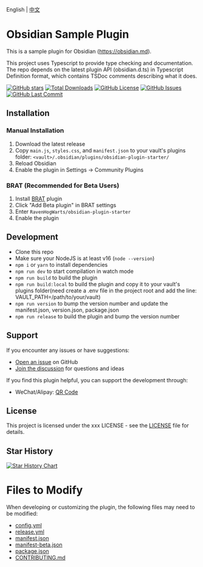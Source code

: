 English | [中文](./README-zh.md)

# Obsidian Sample Plugin
This is a sample plugin for Obsidian (https://obsidian.md).

This project uses Typescript to provide type checking and documentation.
The repo depends on the latest plugin API (obsidian.d.ts) in Typescript Definition format, which contains TSDoc comments describing what it does.

[![GitHub stars](https://img.shields.io/github/stars/RavenHogWarts/obsidian-plugin-starter?style=flat&label=Stars)](https://github.com/RavenHogWarts/obsidian-plugin-starter/stargazers)
[![Total Downloads](https://img.shields.io/github/downloads/RavenHogWarts/obsidian-plugin-starter/total?style=flat&label=Total%20Downloads)](https://github.com/RavenHogWarts/obsidian-plugin-starter/releases)
[![GitHub License](https://img.shields.io/github/license/RavenHogWarts/obsidian-plugin-starter?style=flat&label=License)](https://github.com/RavenHogWarts/obsidian-plugin-starter/blob/master/LICENSE)
[![GitHub Issues](https://img.shields.io/github/issues/RavenHogWarts/obsidian-plugin-starter?style=flat&label=Issues)](https://github.com/RavenHogWarts/obsidian-plugin-starter/issues)
[![GitHub Last Commit](https://img.shields.io/github/last-commit/RavenHogWarts/obsidian-plugin-starter?style=flat&label=Last%20Commit)](https://github.com/RavenHogWarts/obsidian-plugin-starter/commits/master)

## Installation
### Manual Installation

1. Download the latest release
2. Copy `main.js`, `styles.css`, and `manifest.json` to your vault's plugins folder: `<vault>/.obsidian/plugins/obsidian-plugin-starter/`
3. Reload Obsidian
4. Enable the plugin in Settings → Community Plugins

### BRAT (Recommended for Beta Users)
1. Install [BRAT](https://github.com/TfTHacker/obsidian42-brat) plugin
2. Click "Add Beta plugin" in BRAT settings
3. Enter `RavenHogWarts/obsidian-plugin-starter`
4. Enable the plugin

## Development

- Clone this repo
- Make sure your NodeJS is at least v16 (`node --version`)
- `npm i` or `yarn` to install dependencies
- `npm run dev` to start compilation in watch mode
- `npm run build` to build the plugin
- `npm run build:local` to build the plugin and copy it to your vault's plugins folder(need create a .env file in the project root and add the line: VAULT_PATH=/path/to/your/vault)
- `npm run version` to bump the version number and update the manifest.json, version.json, package.json
- `npm run release` to build the plugin and bump the version number

## Support

If you encounter any issues or have suggestions:
- [Open an issue](https://github.com/RavenHogWarts/obsidian-plugin-starter/issues) on GitHub
- [Join the discussion](https://github.com/RavenHogWarts/obsidian-plugin-starter/discussions) for questions and ideas

If you find this plugin helpful, you can support the development through:
- WeChat/Alipay: [QR Code](https://s2.loli.net/2024/05/06/lWBj3ObszUXSV2f.png)

## License

This project is licensed under the xxx LICENSE - see the [LICENSE](LICENSE) file for details.

## Star History

[![Star History Chart](https://api.star-history.com/svg?repos=RavenHogWarts/obsidian-plugin-starter&type=Timeline)](https://www.star-history.com/#RavenHogWarts/obsidian-plugin-starter&Timeline)

# Files to Modify
When developing or customizing the plugin, the following files may need to be modified:

- [config.yml](./.github/ISSUE_TEMPLATE/config.yml)
- [release.yml](./.github/workflows/release.yml)
- [manifest.json](./manifest.json)
- [manifest-beta.json](./manifest-beta.json)
- [package.json](./package.json)
- [CONTRIBUTING.md](./CONTRIBUTING.md)